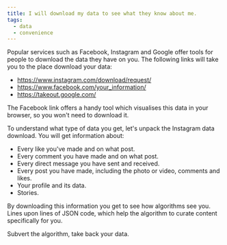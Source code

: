 ```yaml
---
title: I will download my data to see what they know about me.
tags:
  - data
  - convenience
---
```

Popular services such as Facebook, Instagram and Google offer tools for people to download the data they have on you. The following links will take you to the place download your data:

* <https://www.instagram.com/download/request/>
* <https://www.facebook.com/your_information/>
* <https://takeout.google.com/>

The Facebook link offers a handy tool which visualises this data in your browser, so you won't need to download it.

To understand what type of data you get, let's unpack the Instagram data download. You will get information about:

* Every like you've made and on what post.
* Every comment you have made and on what post.
* Every direct message you have sent and received.
* Every post you have made, including the photo or video, comments and likes.
* Your profile and its data.
* Stories.

By downloading this information you get to see how algorithms see you. Lines upon lines of JSON code, which help the algorithm to curate content specifically for you.

Subvert the algorithm, take back your data.
